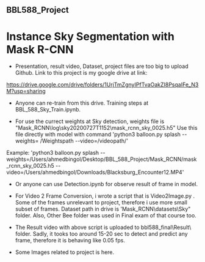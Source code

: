 ## BBL588_Project
# Instance Sky Segmentation with Mask R-CNN


- Presentation, result video, Dataset, project files are too big to upload Github. Link to this project is my google drive at link:

https://drive.google.com/drive/folders/1UrjTmZgnyIPfTvaOakZI8PsqaIFe_N3M?usp=sharing


- Anyone can re-train from this drive. Training steps at BBL_588_Sky_Train.ipynb.


- For use the currect weights at Sky detection, weights file is "Mask_RCNN\log\sky20200727T1152\mask_rcnn_sky_0025.h5"  Use this file directly with model with command
'python3 balloon.py splash --weights= /Weightspath --video=/videopath/'  

Example:
'python3 balloon.py splash --weights=/Users/ahmedbingol/Desktop/BBL_588_Project/Mask_RCNN/mask_rcnn_sky_0025.h5 --video=/Users/ahmedbingol/Downloads/Blacksburg_Encounter12.MP4'




- Or anyone can use Detection.ipynb for observe result of frame in model. 

- For Video 2 Frame Conversion, i wrote a script that is Video2Image.py . Some of the frames unrelevant to project, therefore i use more small subset of frames. Dataset path in drive is 'Mask_RCNN\datasets\Sky" folder. Also, Other Bee folder was used in Final exam of that course too. 


- The Result video with above script is uploaded to bbl588_final\Result\ folder. Sadly, it tooks too around 15-20 sec to detect and predict any frame, therefore it is behaving like 0.05 fps. 

- Some Images related to project is here.
